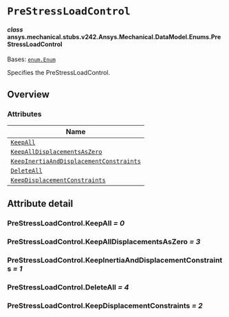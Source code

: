 # `PreStressLoadControl`



#### *class* ansys.mechanical.stubs.v242.Ansys.Mechanical.DataModel.Enums.PreStressLoadControl

Bases: [`enum.Enum`](https://docs.python.org/3/library/enum.html#enum.Enum)

Specifies the PreStressLoadControl.

<!-- !! processed by numpydoc !! -->

<a id="overview"></a>

## Overview

### Attributes

| Name |
| -------------------------------------------------------------------------------------------------------- |
| [`KeepAll`](#PreStressLoadControl.KeepAll) |
| [`KeepAllDisplacementsAsZero`](#PreStressLoadControl.KeepAllDisplacementsAsZero) |
| [`KeepInertiaAndDisplacementConstraints`](#PreStressLoadControl.KeepInertiaAndDisplacementConstraints) |
| [`DeleteAll`](#PreStressLoadControl.DeleteAll) |
| [`KeepDisplacementConstraints`](#PreStressLoadControl.KeepDisplacementConstraints) |

<a id="attribute-detail"></a>

## Attribute detail

<a id="PreStressLoadControl.KeepAll"></a>

### PreStressLoadControl.KeepAll *= 0*

<a id="PreStressLoadControl.KeepAllDisplacementsAsZero"></a>

### PreStressLoadControl.KeepAllDisplacementsAsZero *= 3*

<a id="PreStressLoadControl.KeepInertiaAndDisplacementConstraints"></a>

### PreStressLoadControl.KeepInertiaAndDisplacementConstraints *= 1*

<a id="PreStressLoadControl.DeleteAll"></a>

### PreStressLoadControl.DeleteAll *= 4*

<a id="PreStressLoadControl.KeepDisplacementConstraints"></a>

### PreStressLoadControl.KeepDisplacementConstraints *= 2*


